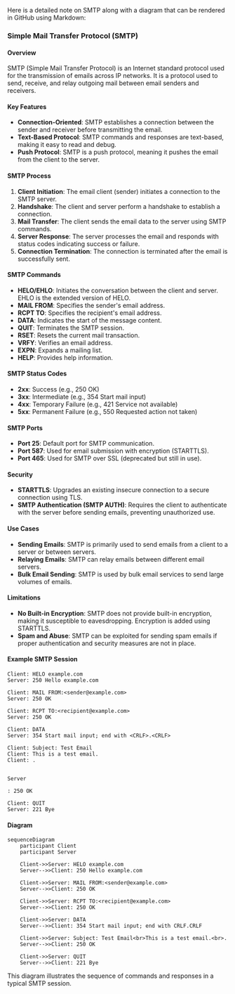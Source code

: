 Here is a detailed note on SMTP along with a diagram that can be rendered in GitHub using Markdown:

### Simple Mail Transfer Protocol (SMTP)

#### Overview
SMTP (Simple Mail Transfer Protocol) is an Internet standard protocol used for the transmission of emails across IP networks. It is a protocol used to send, receive, and relay outgoing mail between email senders and receivers.

#### Key Features
- **Connection-Oriented**: SMTP establishes a connection between the sender and receiver before transmitting the email.
- **Text-Based Protocol**: SMTP commands and responses are text-based, making it easy to read and debug.
- **Push Protocol**: SMTP is a push protocol, meaning it pushes the email from the client to the server.

#### SMTP Process
1. **Client Initiation**: The email client (sender) initiates a connection to the SMTP server.
2. **Handshake**: The client and server perform a handshake to establish a connection.
3. **Mail Transfer**: The client sends the email data to the server using SMTP commands.
4. **Server Response**: The server processes the email and responds with status codes indicating success or failure.
5. **Connection Termination**: The connection is terminated after the email is successfully sent.

#### SMTP Commands
- **HELO/EHLO**: Initiates the conversation between the client and server. EHLO is the extended version of HELO.
- **MAIL FROM**: Specifies the sender's email address.
- **RCPT TO**: Specifies the recipient's email address.
- **DATA**: Indicates the start of the message content.
- **QUIT**: Terminates the SMTP session.
- **RSET**: Resets the current mail transaction.
- **VRFY**: Verifies an email address.
- **EXPN**: Expands a mailing list.
- **HELP**: Provides help information.

#### SMTP Status Codes
- **2xx**: Success (e.g., 250 OK)
- **3xx**: Intermediate (e.g., 354 Start mail input)
- **4xx**: Temporary Failure (e.g., 421 Service not available)
- **5xx**: Permanent Failure (e.g., 550 Requested action not taken)

#### SMTP Ports
- **Port 25**: Default port for SMTP communication.
- **Port 587**: Used for email submission with encryption (STARTTLS).
- **Port 465**: Used for SMTP over SSL (deprecated but still in use).

#### Security
- **STARTTLS**: Upgrades an existing insecure connection to a secure connection using TLS.
- **SMTP Authentication (SMTP AUTH)**: Requires the client to authenticate with the server before sending emails, preventing unauthorized use.

#### Use Cases
- **Sending Emails**: SMTP is primarily used to send emails from a client to a server or between servers.
- **Relaying Emails**: SMTP can relay emails between different email servers.
- **Bulk Email Sending**: SMTP is used by bulk email services to send large volumes of emails.

#### Limitations
- **No Built-in Encryption**: SMTP does not provide built-in encryption, making it susceptible to eavesdropping. Encryption is added using STARTTLS.
- **Spam and Abuse**: SMTP can be exploited for sending spam emails if proper authentication and security measures are not in place.

#### Example SMTP Session
```plaintext
Client: HELO example.com
Server: 250 Hello example.com

Client: MAIL FROM:<sender@example.com>
Server: 250 OK

Client: RCPT TO:<recipient@example.com>
Server: 250 OK

Client: DATA
Server: 354 Start mail input; end with <CRLF>.<CRLF>

Client: Subject: Test Email
Client: This is a test email.
Client: .


Server

: 250 OK

Client: QUIT
Server: 221 Bye
```

#### Diagram
```mermaid
sequenceDiagram
    participant Client
    participant Server

    Client->>Server: HELO example.com
    Server-->>Client: 250 Hello example.com

    Client->>Server: MAIL FROM:<sender@example.com>
    Server-->>Client: 250 OK

    Client->>Server: RCPT TO:<recipient@example.com>
    Server-->>Client: 250 OK

    Client->>Server: DATA
    Server-->>Client: 354 Start mail input; end with CRLF.CRLF

    Client->>Server: Subject: Test Email<br>This is a test email.<br>.
    Server-->>Client: 250 OK

    Client->>Server: QUIT
    Server-->>Client: 221 Bye
```

This diagram illustrates the sequence of commands and responses in a typical SMTP session.

